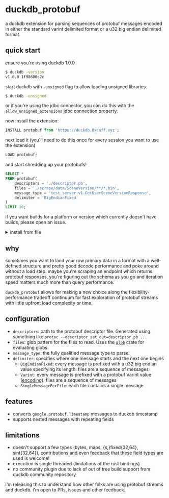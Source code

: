 # duckdb_protobuf

a duckdb extension for parsing sequences of protobuf messages encoded in either 
the standard varint delimited format or a u32 big endian delimited format.

## quick start

ensure you're using duckdb 1.0.0

```bash
$ duckdb -version
v1.0.0 1f98600c2c
```

start duckdb with `-unsigned` flag to allow loading unsigned libraries.

```bash
$ duckdb -unsigned
```

or if you're using the jdbc connector, you can do this with the
`allow_unsigned_extensions` jdbc connection property.

now install the extension:

```sql
INSTALL protobuf from 'https://duckdb.0xcaff.xyz';
```

next load it (you'll need to do this once for every session you want to use 
the extension)

```sql
LOAD protobuf;
```

and start shredding up your protobufs!

```sql
SELECT *
FROM protobuf(
    descriptors = './descriptor.pb',
    files = './scrape/data/SceneVersion/**/*.bin',
    message_type = 'test_server.v1.GetUserSceneVersionResponse',
    delimiter = 'BigEndianFixed'
)
LIMIT 10;
```

if you want builds for a platform or version which currently doesn't have
builds, please open an issue.

<details>
  <summary>install from file</summary>

download the latest version from
[releases](https://github.com/0xcaff/duckdb_protobuf/releases). if you're on
macOS, blow away the quarantine params with the following to allow the file
to be loaded

```sh
$ xattr -d com.apple.quarantine /Users/martin/Downloads/protobuf.duckdb_extension
```

next load the extension

```sql
LOAD '/Users/martin/Downloads/protobuf.duckdb_extension';
```
</details>

## why

sometimes you want to land your row primary data in a format with a well-defined
structure and pretty good decode performance and poke around without a load
step. maybe you're scraping an endpoint which returns protobuf responses, you're
figuring out the schema as you go and iteration speed matters much more than 
query performance.

`duckdb_protobuf` allows for making a new choice along the
flexibility-performance tradeoff continuum for fast exploration of protobuf 
streams with little upfront load complexity or time.

## configuration

* `descriptors`: path to the protobuf descriptor file. Generated using something
  like `protoc --descriptor_set_out=descriptor.pb ...`
* `files`: glob pattern for the files to read. Uses the [`glob`][glob] crate 
  for evaluating globs.
* `message_type`: the fully qualified message type to parse.
* `delimiter`: specifies where one message starts and the next one begins
  * `BigEndianFixed`: every message is prefixed with a u32 big endian value 
    specifying its length. files are a sequence of messages
  * `Varint`: every message is prefixed with a protobuf Varint value
    ([encoding](https://protobuf.dev/programming-guides/encoding/#varints)). 
    files are a sequence of messages
  * `SingleMessagePerFile`: each file contains a single message

## features

* converts `google.protobuf.Timestamp` messages to duckdb timestamp
* supports nested messages with repeating fields

## limitations

* doesn't support a few types (bytes, maps, {s,}fixed{32,64}, sint{32,64}), 
  contributions and even feedback that these field types are used is welcome!
* execution is single threaded (limitations of the rust bindings)
* no community plugin due to lack of out of tree build support from duckdb 
  community repository

i'm releasing this to understand how other folks are using protobuf streams and
duckdb. i'm open to PRs, issues and other feedback.

[glob]: https://docs.rs/glob/latest/glob/
